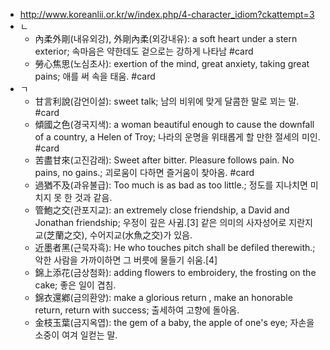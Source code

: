 - http://www.koreanlii.or.kr/w/index.php/4-character_idiom?ckattempt=3
- ㄴ
	- 內柔外剛(내유외강), 外剛內柔(외강내유): a soft heart under a stern exterior; 속마음은 약한데도 겉으로는 강하게 나타남 #card
	- 勞心焦思(노심초사): exertion of the mind, great anxiety, taking great pains; 애를 써 속을 태움. #card
- ㄱ
	- 甘言利說(감언이설): sweet talk; 남의 비위에 맞게 달콤한 말로 꾀는 말. #card
	- 傾國之色(경국지색): a woman beautiful enough to cause the downfall of a country, a Helen of Troy; 나라의 운명을 위태롭게 할 만한 절세의 미인. #card
	- 苦盡甘來(고진감래): Sweet after bitter. Pleasure follows pain. No pains, no gains.; 괴로움이 다하면 즐거움이 찾아옴. #card
	- 過猶不及(과유불급): Too much is as bad as too little.; 정도를 지나치면 미치지 못 한 것과 같음.
	- 管鮑之交(관포지교): an extremely close friendship, a David and Jonathan friendship; 우정이 깊은 사귐.[3] 같은 의미의 사자성어로 지란지교(芝蘭之交), 수어지교(水魚之交)가 있음.
	- 近墨者黑(근묵자흑): He who touches pitch shall be defiled therewith.; 악한 사람을 가까이하면 그 버릇에 물들기 쉬움.[4]
	- 錦上添花(금상첨화): adding flowers to embroidery, the frosting on the cake; 좋은 일이 겹침.
	- 錦衣還鄕(금의환양): make a glorious return , make an honorable return, return with success; 출세하여 고향에 돌아옴.
	- 金枝玉葉(금지옥엽): the gem of a baby, the apple of one's eye; 자손을 소중이 여겨 일컫는 말.